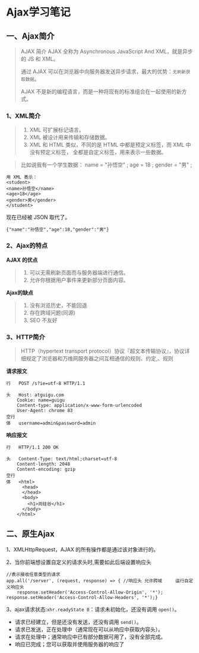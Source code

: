 # Ajax学习笔记

## 一、Ajax简介

> AJAX 简介 AJAX 全称为 Asynchronous JavaScript And XML，就是异步的 JS 和 XML。
>
> 通过 AJAX 可以在浏览器中向服务器发送异步请求，最大的优势：`无刷新获取数据`。
>
> AJAX 不是新的编程语言，而是一种将现有的标准组合在一起使用的新方式。

### 1、XML简介

> 1. XML 可扩展标记语言。
> 2. XML 被设计用来传输和存储数据。
> 3. XML 和 HTML 类似，不同的是 HTML 中都是预定义标签，而 XML 中没有预定义标签， 全都是自定义标签，用来表示一些数据。

> 比如说我有一个学生数据： name = "孙悟空" ; age = 18 ; gender = "男" ;

```
用 XML 表示：
<student>
<name>孙悟空</name>
<age>18</age>
<gender>男</gender>
</student>
```

现在已经被 JSON 取代了。

```
{"name":"孙悟空","age":18,"gender":"男"}
```

###  2、Ajax的特点

**AJAX 的优点**

> 1. 可以无需刷新页面而与服务器端进行通信。
> 2. 允许你根据用户事件来更新部分页面内容。

**Ajax的缺点**

> 1. 没有浏览历史，不能回退
> 2. 存在跨域问题(同源)
> 3. SEO 不友好

### 3、HTTP简介

> HTTP（hypertext transport protocol）协议『超文本传输协议』，协议详细规定了浏览器和万维网服务器之间互相通信的规则、约定,、规则

**请求报文**

```
行   POST /s?ie=utf-8 HTTP/1.1 

头   Host: atguigu.com
​    Cookie: name=guigu
​    Content-type: application/x-www-form-urlencoded
​    User-Agent: chrome 83
空行
体   username=admin&password=admin
```

**响应报文**

```
行   HTTP/1.1 200 OK

头   Content-Type: text/html;charset=utf-8
​    Content-length: 2048
​    Content-encoding: gzip
空行  
体   <html>
​      <head>
​      </head>
​      <body>
​        <h1>尚硅谷</h1>
​      </body>
​    </html>
```

## 二、原生Ajax

1、XMLHttpRequest，AJAX 的所有操作都是通过该对象进行的。

2、当你前端想设置自定义的请求头时,需要如此后端设置响应头

```
//表示接收任意类型的请求							
app.all('/server', (request, response) => { //响应头 允许跨域     运行自定义响应头
    response.setHeader('Access-Control-Allow-Origin', '*'); response.setHeader('Access-Control-Allow-Headers', '*');}
```

3、ajax请求状态:`xhr.readyState 0`：请求未初始化，还没有调用 `open()`。

-  请求已经建立，但是还没有发送，还没有调用 `send()`。
-  请求已发送，正在处理中（通常现在可以从响应中获取内容头）。
-  请求在处理中；通常响应中已有部分数据可用了，没有全部完成。
-  响应已完成；您可以获取并使用服务器的响应了

